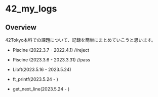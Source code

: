 # 42_my_logs

## Overview
42Tokyo本科での課題について、記録を簡単にまとめていこうと思います。

- Piscine (2022.3.7 - 2022.4.1) //reject
- Piscine (2023.3.6 - 2023.3.31) //pass

- Libft(2023.5.16 - 2023.5.24)
- ft_printf(2023.5.24 - )
- get_next_line(2023.5.24 - )
